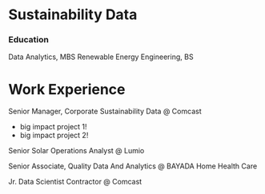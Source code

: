 # Sustainability Data

### Education
Data Analytics, MBS
Renewable Energy Engineering, BS

# Work Experience
Senior Manager, Corporate Sustainability Data @ Comcast
- big impact project 1!
- big impact project 2!
  
Senior Solar Operations Analyst @ Lumio

Senior Associate, Quality Data And Analytics @ BAYADA Home Health Care

Jr. Data Scientist Contractor @ Comcast

